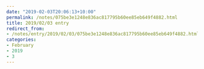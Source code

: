```yaml
---
date: "2019-02-03T20:06:13+10:00"
permalink: /notes/075be3e1248e836ac817795b60ee85eb649f4882.html
title: 2019/02/03 entry
redirect_from:
- /notes/entry/2019/02/03/075be3e1248e836ac817795b60ee85eb649f4882.html
categories:
- February
- 2019
- 3
---
```

